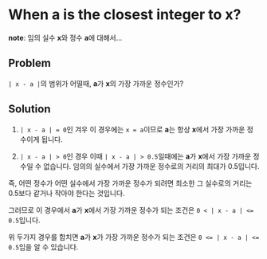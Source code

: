 # When a is the closest integer to x?
**note**: 임의 실수 **x**와 정수 **a**에 대해서...

## Problem
`| x - a |`의 범위가 어떨때,
**a**가 **x**의 가장 가까운 정수인가?

## Solution

1. `| x - a | = 0`인 겨우
이 경우에는 `x = a`이므로 **a**는 항상 **x**에서 가장 가까운 정수이게 됩니다.

2. `| x - a | > 0`인 경우
이때 `| x - a | > 0.5`일때에는 **a**가 **x**에서 가장 가까운 정수일 수 없습니다.
임의의 실수에서 가장 가까운 정수로의 거리의 최대가 0.5입니다.

즉, 어떤 정수가 어떤 실수에서 가장 가까운 정수가 되려면 최소한 그 실수로의
거리는 0.5보다 같거나 작아야 한다는 것입니다.

그러므로 이 경우에서 **a**가 **x**에서 가장 가까운 정수가 되는 조건은
`0 < | x - a | <= 0.5`입니다.

위 두가지 경우를 합치면 **a**가 **x**가 가장 가까운 정수가 되는 조건은
`0 <= | x - a | <= 0.5`임을 알 수 있습니다.
